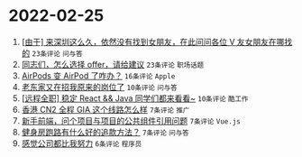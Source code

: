 # 2022-02-25

1. [[由于] 来深圳这么久，依然没有找到女朋友，在此问问各位 V 友女朋友在哪找的](https://www.v2ex.com/t/836301) `23条评论` `问与答`
1. [同志们，怎么选择 offer，请给建议](https://www.v2ex.com/t/836300) `23条评论` `职场话题`
1. [AirPods 变 AirPod 了咋办？](https://www.v2ex.com/t/836292) `16条评论` `Apple`
1. [老东家又在招我原来的岗位了](https://www.v2ex.com/t/836304) `10条评论` `问与答`
1. [[远程全职] 稳定 React && Java 同学们都来看看~](https://www.v2ex.com/t/836297) `10条评论` `酷工作`
1. [香港 CN2 全程 GIA 这个线路怎么样](https://www.v2ex.com/t/836296) `7条评论` `推广`
1. [新手前端，问个项目与项目的公共组件引用问题](https://www.v2ex.com/t/836295) `7条评论` `Vue.js`
1. [健身房跑路有什么好的追款方法？](https://www.v2ex.com/t/836290) `7条评论` `问与答`
1. [感觉公司都比我努力](https://www.v2ex.com/t/836303) `6条评论` `程序员`
